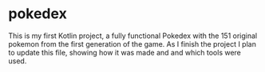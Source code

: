 # pokedex
This is my first Kotlin project, a fully functional Pokedex with the 151 original pokemon from the first generation of the game. As I finish the project I plan to update this
file, showing how it was made and and which tools were used. 


